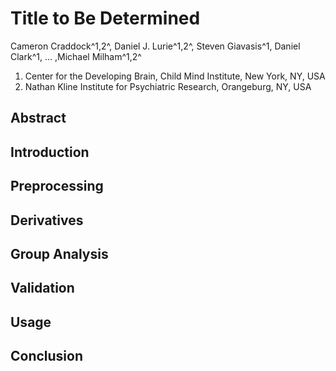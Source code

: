 # Title to Be Determined #

Cameron Craddock^1,2^, Daniel J. Lurie^1,2^, Steven Giavasis^1, Daniel Clark^1, ... ,Michael Milham^1,2^

1. Center for the Developing Brain, Child Mind Institute, New York, NY, USA
2. Nathan Kline Institute for Psychiatric Research, Orangeburg, NY, USA

## Abstract ##

## Introduction ##

## Preprocessing ##

## Derivatives ##

## Group Analysis ##

## Validation ##

## Usage ##

## Conclusion ##


